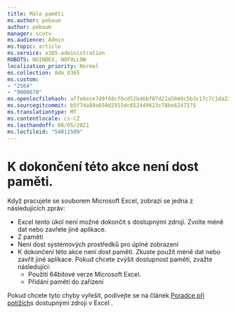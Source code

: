 ```yaml
---
title: Málo paměti
ms.author: pebaum
author: pebaum
manager: scotv
ms.audience: Admin
ms.topic: article
ms.service: o365-administration
ROBOTS: NOINDEX, NOFOLLOW
localization_priority: Normal
ms.collection: Adm_O365
ms.custom:
- "2564"
- "9000678"
ms.openlocfilehash: af7e6ece7d9f60cf6cd52b46bf87d21a5049c5b3c17c7c1da2241cab0bff3264
ms.sourcegitcommit: b5f7da89a650d2915dc652449623c78be6247175
ms.translationtype: MT
ms.contentlocale: cs-CZ
ms.lasthandoff: 08/05/2021
ms.locfileid: "54011509"
---
```

# <a name="there-isnt-enough-memory-to-complete-this-action"></a>K dokončení této akce není dost paměti.

Když pracujete se souborem Microsoft Excel, zobrazí se jedna z následujících zpráv:

- Excel tento úkol není možné dokončit s dostupnými zdroji. Zvolte méně dat nebo zavřete jiné aplikace.
- Z paměti
- Není dost systémových prostředků pro úplné zobrazení
- K dokončení této akce není dost paměti. Zkuste použít méně dat nebo zavřít jiné aplikace. Pokud chcete zvýšit dostupnost paměti, zvažte následující: 
    - Použití 64bitové verze Microsoft Excel.
    - Přidání paměti do zařízení

Pokud chcete tyto chyby vyřešit, podívejte se na článek [Poradce při potížích](https://docs.microsoft.com/office/troubleshoot/excel/available-resources-errors)s dostupnými zdroji v Excel .
